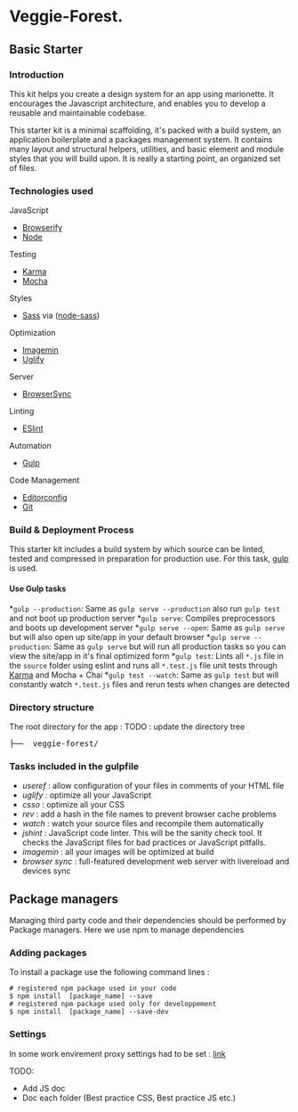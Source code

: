# Veggie-Forest.

## Basic Starter


### Introduction

This kit helps you create a design system for an app using marionette.  It encourages the Javascript architecture, and enables you to develop a reusable and maintainable codebase.

This starter kit is a minimal scaffolding, it's packed with a build system, an application boilerplate and a packages management system.  It contains many layout and structural helpers, utilities, and basic element and module styles that you will build upon. It is really a starting point, an organized set of files.

### Technologies used

JavaScript
- [Browserify](http://browserify.org/)
- [Node](https://nodejs.org/)

Testing
- [Karma](http://karma-runner.github.io/0.13/index.html)
- [Mocha](http://mochajs.org/)

Styles
- [Sass](http://sass-lang.com/) via ([node-sass](https://github.com/sass/node-sass))

Optimization
- [Imagemin](https://github.com/imagemin/imagemin)
- [Uglify](https://github.com/mishoo/UglifyJS)

Server
- [BrowserSync](http://www.browsersync.io/)

Linting
- [ESlint](http://eslint.org/)

Automation
- [Gulp](http://gulpjs.com)

Code Management
- [Editorconfig](http://editorconfig.org/)
- [Git](https://git-scm.com/)


### Build & Deployment Process

This starter kit includes a build system by which source can be linted, tested and compressed in preparation for production use. For this task, [gulp](http://gulpjs.com/) is used.

#### Use Gulp tasks

*`gulp --production`: Same as `gulp serve --production` also run `gulp test` and  not boot up production server
*`gulp serve`: Compiles preprocessors and boots up development server
*`gulp serve --open`: Same as `gulp serve` but will also open up site/app in your default browser
*`gulp serve --production`: Same as `gulp serve` but will run all production tasks so you can view the site/app in it's final optimized form
*`gulp test`: Lints all `*.js` file in the `source` folder using eslint and runs all `*.test.js` file unit tests through [Karma](http://karma-runner.github.io/0.13/index.html) and Mocha + Chai
*`gulp test --watch`: Same as `gulp test` but will constantly watch `*.test.js` files and rerun tests when changes are detected

### Directory structure

The root directory for the app :
TODO : update the directory tree 
<pre>
├──  veggie-forest/
</pre>


### Tasks included in the gulpfile

* *useref* : allow configuration of your files in comments of your HTML file
* *uglify* : optimize all your JavaScript
* *csso* : optimize all your CSS
* *rev* : add a hash in the file names to prevent browser cache problems
* *watch* : watch your source files and recompile them automatically
* *jshint* : JavaScript code linter. This will be the sanity check tool. It checks the JavaScript files for bad practices or JavaScript pitfalls.
* *imagemin* : all your images will be optimized at build
* *browser sync* : full-featured development web server with livereload and devices sync

## Package managers

Managing third party code and their dependencies should be performed by Package managers. Here we use npm to manage dependencies

### Adding packages

To install a package use the following command lines :
```
# registered npm package used in your code
$ npm install  [package_name] --save
# registered npm package used only for developpement
$ npm install  [package_name] --save-dev

```

### Settings

In some work envirement proxy settings had to be set : [link](http://jjasonclark.com/how-to-setup-node-behind-web-proxy/)

TODO:
- Add JS doc
- Doc each folder (Best practice CSS, Best practice JS etc.)

